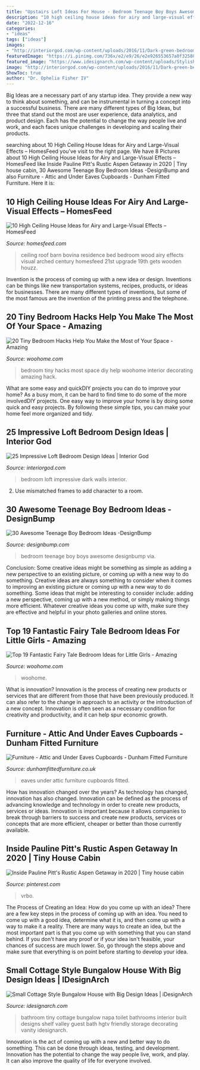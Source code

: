 ```yaml
---
title: "Upstairs Loft Ideas For House - Bedroom Teenage Boy Boys Awesome Designbump Via"
description: "10 high ceiling house ideas for airy and large-visual effects – homesfeed"
date: "2022-12-16"
categories:
- "ideas"
tags: ["ideas"]
images:
- "http://interiorgod.com/wp-content/uploads/2016/11/Dark-green-bedroom-walls-in-a-moody-masculine-Soho-loft.jpg"
featuredImage: "https://i.pinimg.com/736x/e2/e9/26/e2e926553657a0f32580c8369721b84b.jpg"
featured_image: "https://www.idesignarch.com/wp-content/uploads/Stylish-Cottage-Style-Bungalow-Home_9.jpg"
image: "http://interiorgod.com/wp-content/uploads/2016/11/Dark-green-bedroom-walls-in-a-moody-masculine-Soho-loft.jpg"
ShowToc: true
author: "Dr. Ophelia Fisher IV"
---
```



Big Ideas are a necessary part of any startup idea. They provide a new way to think about something, and can be instrumental in turning a concept into a successful business. There are many different types of Big Ideas, but three that stand out the most are user experience, data analytics, and product design. Each has the potential to change the way people live and work, and each faces unique challenges in developing and scaling their products.

	

		
searching about 10 High Ceiling House Ideas for Airy and Large-Visual Effects – HomesFeed you've visit to the right page. We have 8 Pictures about 10 High Ceiling House Ideas for Airy and Large-Visual Effects – HomesFeed like Inside Pauline Pitt&#039;s Rustic Aspen Getaway in 2020 | Tiny house cabin, 30 Awesome Teenage Boy Bedroom Ideas -DesignBump and also Furniture - Attic and Under Eaves Cupboards - Dunham Fitted Furniture. Here it is:
		
    
## 10 High Ceiling House Ideas For Airy And Large-Visual Effects – HomesFeed

<img loading=lazy src="http://homesfeed.com/wp-content/uploads/2018/03/high-arched-ceiling-bedroom-with-wood-siding-roof-and-solid-wood-supports-drop-leaf-console-table-wood-bed-frame.jpg" onerror="this.onerror=null;this.src='https://tse4.mm.bing.net/th?id=OIP.NuolnZpXGJzF-tIF5y-6swHaE7&amp;pid=15.1';" alt="10 High Ceiling House Ideas for Airy and Large-Visual Effects – HomesFeed">

_Source: homesfeed.com_

>ceiling roof barn bovina residence bed bedroom wood airy effects visual arched century homesfeed 21st upgrade 19th gets wooden houzz. 

	

Invention is the process of coming up with a new idea or design. Inventions can be things like new transportation systems, recipes, products, or ideas for businesses. There are many different types of inventions, but some of the most famous are the invention of the printing press and the telephone.

    
## 20 Tiny Bedroom Hacks Help You Make The Most Of Your Space - Amazing

<img loading=lazy src="http://www.woohome.com/wp-content/uploads/2014/07/brilliant-ideas-for-tiny-bedroom-12.jpg" onerror="this.onerror=null;this.src='https://tse1.mm.bing.net/th?id=OIP.cR0Wq8HXMfwVjLqqaKh43QHaLH&amp;pid=15.1';" alt="20 Tiny Bedroom Hacks Help You Make the Most of Your Space - Amazing">

_Source: woohome.com_

>bedroom tiny hacks most space diy help woohome interior decorating amazing hack. 

	

What are some easy and quickDIY projects you can do to improve your home?
As a busy mom, it can be hard to find time to do some of the more involvedDIY projects. One easy way to improve your home is by doing some quick and easy projects. By following these simple tips, you can make your home feel more organized and tidy.

    
## 25 Impressive Loft Bedroom Design Ideas | Interior God

<img loading=lazy src="http://interiorgod.com/wp-content/uploads/2016/11/Dark-green-bedroom-walls-in-a-moody-masculine-Soho-loft.jpg" onerror="this.onerror=null;this.src='https://tse3.mm.bing.net/th?id=OIP.wzjnD2RXxk4y8gkw-0dBmwHaJ5&amp;pid=15.1';" alt="25 Impressive Loft Bedroom Design Ideas | Interior God">

_Source: interiorgod.com_

>bedroom loft impressive dark walls interior. 

	

2. Use mismatched frames to add character to a room.

    
## 30 Awesome Teenage Boy Bedroom Ideas -DesignBump

<img loading=lazy src="https://cdn.designbump.com/wp-content/uploads/2014/10/teenage-boys-bedroom-ideas-026.jpg" onerror="this.onerror=null;this.src='https://tse4.mm.bing.net/th?id=OIP.l6WhONJrwT4HPNl5xEItpQHaKW&amp;pid=15.1';" alt="30 Awesome Teenage Boy Bedroom Ideas -DesignBump">

_Source: designbump.com_

>bedroom teenage boy boys awesome designbump via. 

	

Conclusion: Some creative ideas might be something as simple as adding a new perspective to an existing picture, or coming up with a new way to do something.
Creative ideas are always something to consider when it comes to improving an existing picture or coming up with a new way to do something. Some ideas that might be interesting to consider include: adding a new perspective, coming up with a new method, or simply making things more efficient. Whatever creative ideas you come up with, make sure they are effective and helpful in your photo galleries and online stores.

    
## Top 19 Fantastic Fairy Tale Bedroom Ideas For Little Girls - Amazing

<img loading=lazy src="https://www.woohome.com/wp-content/uploads/2015/03/fairy-tale-girl-bedroom-woohome-13.jpg" onerror="this.onerror=null;this.src='https://tse4.mm.bing.net/th?id=OIP.0YyhcW743F439Dd6CdRKhQHaJ4&amp;pid=15.1';" alt="Top 19 Fantastic Fairy Tale Bedroom Ideas for Little Girls - Amazing">

_Source: woohome.com_

>woohome. 

	

What is innovation?
Innovation is the process of creating new products or services that are different from those that have been previously produced. It can also refer to the change in approach to an activity or the introduction of a new concept. Innovation is often seen as a necessary condition for creativity and productivity, and it can help spur economic growth.

    
## Furniture - Attic And Under Eaves Cupboards - Dunham Fitted Furniture

<img loading=lazy src="https://dunhamfittedfurniture.co.uk/wp-content/uploads/2014/01/under_eaves-17-of-25.jpg" onerror="this.onerror=null;this.src='https://tse2.mm.bing.net/th?id=OIP.-npSuxDblONLjGIyDim99wHaFi&amp;pid=15.1';" alt="Furniture - Attic and Under Eaves Cupboards - Dunham Fitted Furniture">

_Source: dunhamfittedfurniture.co.uk_

>eaves under attic furniture cupboards fitted. 

	

How has innovation changed over the years?
As technology has changed, innovation has also changed. Innovation can be defined as the process of advancing knowledge and technology in order to create new products, services or ideas. Innovation is important because it allows companies to break through barriers to success and create new products, services or concepts that are more efficient, cheaper or better than those currently available.

    
## Inside Pauline Pitt&#039;s Rustic Aspen Getaway In 2020 | Tiny House Cabin

<img loading=lazy src="https://i.pinimg.com/736x/e2/e9/26/e2e926553657a0f32580c8369721b84b.jpg" onerror="this.onerror=null;this.src='https://tse1.mm.bing.net/th?id=OIP.3A_EweOGhDzslFqZe9a-EgHaHa&amp;pid=15.1';" alt="Inside Pauline Pitt&#039;s Rustic Aspen Getaway in 2020 | Tiny house cabin">

_Source: pinterest.com_

>vrbo. 

	

The Process of Creating an Idea: How do you come up with an idea?
There are a few key steps in the process of coming up with an idea. You need to come up with a good idea, determine what it is, and then come up with a way to make it a reality. There are many ways to create an idea, but the most important part is that you come up with something that you can stand behind. If you don't have any proof or if your idea isn't feasible, your chances of success are much lower. So, go through the steps above and make sure that everything is on point before starting to develop your idea.

    
## Small Cottage Style Bungalow House With Big Design Ideas | IDesignArch

<img loading=lazy src="https://www.idesignarch.com/wp-content/uploads/Stylish-Cottage-Style-Bungalow-Home_9.jpg" onerror="this.onerror=null;this.src='https://tse4.mm.bing.net/th?id=OIP.62Kn80hhlYWc-8KPfwv_2gHaLH&amp;pid=15.1';" alt="Small Cottage Style Bungalow House with Big Design Ideas | iDesignArch">

_Source: idesignarch.com_

>bathroom tiny cottage bungalow napa toilet bathrooms interior built designs shelf valley guest bath hgtv friendly storage decorating vanity idesignarch. 

	

Innovation is the act of coming up with a new and better way to do something. This can be done through ideas, testing, and development. Innovation has the potential to change the way people live, work, and play. It can also improve the quality of life for everyone involved.

